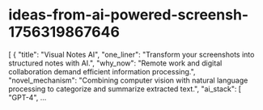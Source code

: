 # ideas-from-ai-powered-screensh-1756319867646
[ { "title": "Visual Notes AI", "one_liner": "Transform your screenshots into structured notes with AI.", "why_now": "Remote work and digital collaboration demand efficient information processing.", "novel_mechanism": "Combining computer vision with natural language processing to categorize and summarize extracted text.", "ai_stack": [ "GPT-4", ...
